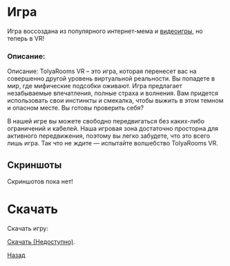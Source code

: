 # Игра

Игра воссоздана из популярного интернет-мема и [видеоигры](https://store.steampowered.com/app/1943950/Escape_the_Backrooms/), но теперь в VR!

### Описание:
Описание:
TolyaRooms VR – это игра, которая перенесет вас на совершенно другой уровень виртуальной реальности. Вы попадете в мир, где мифические подсобки оживают. Игра предлагает незабываемые впечатления, полные страха и волнения. Вам придется использовать свои инстинкты и смекалка, чтобы выжить в этом темном и опасном месте. Вы готовы проверить себя?

В нашей игре вы можете свободно передвигаться без каких-либо ограничений и кабелей. Наша игровая зона достаточно просторна для активного передвижения, поэтому вы легко забудете, что это всего лишь игра.
Так что не ждите — испытайте волшебство TolyaRooms VR.

## Скриншоты

Скриншотов пока нет!


# Скачать

Скачать игру:

[Скачать (Недоступно)](./).

[Назад](./)
